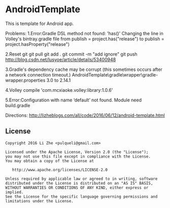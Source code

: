 # AndroidTemplate
This is template for Android app.

Problems:
1.Error:Gradle DSL method not found: 'has()'
Changing the line in Volley's bintray.gradle file from
publish = project.has("release")
to
publish = project.hasProperty("release")

2.Reset git
git pull
git add .
git commit -m "add ignore"
git push
http://blog.csdn.net/lusyoe/article/details/53400948

3.Gradle's dependency cache may be corrupt (this sometimes occurs after a network connection timeout.)
AndroidTemplate\gradle\wrapper\gradle-wrapper.properties
3.0 to 2.14.1

4.Volley 
compile 'com.mcxiaoke.volley:library:1.0.6'

5.Error:Configuration with name ‘default’ not found.
Module need build.gradle

Directions: 
<a target="_blank" href="http://lizheblogs.com/all/code/2016/06/12/android-template.html">
http://lizheblogs.com/all/code/2016/06/12/android-template.html</a></p>

## License

    Copyright 2016 Li Zhe <pulqueli@gmail.com>

    Licensed under the Apache License, Version 2.0 (the "License");
    you may not use this file except in compliance with the License.
    You may obtain a copy of the License at

       http://www.apache.org/licenses/LICENSE-2.0

    Unless required by applicable law or agreed to in writing, software
    distributed under the License is distributed on an "AS IS" BASIS,
    WITHOUT WARRANTIES OR CONDITIONS OF ANY KIND, either express or implied.
    See the License for the specific language governing permissions and
    limitations under the License.
